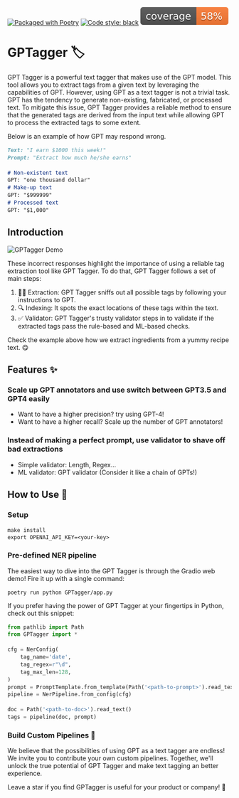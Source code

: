 [![Packaged with Poetry](https://img.shields.io/badge/packaging-poetry-cyan.svg)](https://python-poetry.org/)
[![Code style: black](https://img.shields.io/badge/code%20style-black-000000.svg)](https://github.com/psf/black)
![Coverage](res/coverage.svg)

# GPTagger :label:

GPT Tagger is a powerful text tagger that makes use of the GPT model. This tool allows you to extract tags from a given text by leveraging the capabilities of GPT. However, using GPT as a text tagger is not a trivial task. GPT has the tendency to generate non-existing, fabricated, or processed text. To mitigate this issue, GPT Tagger provides a reliable method to ensure that the generated tags are derived from the input text while allowing GPT to process the extracted tags to some extent.

Below is an example of how GPT may respond wrong. 

```md
Text: "I earn $1000 this week!"
Prompt: "Extract how much he/she earns"

# Non-existent text
GPT: "one thousand dollar"
# Make-up text
GPT: "$999999"
# Processed text
GPT: "$1,000"
```

## Introduction

![GPTagger Demo](res/GPTagger%20demo.gif)

These incorrect responses highlight the importance of using a reliable tag extraction tool like GPT Tagger. To do that, GPT Tagger follows a set of main steps:
1. 🕵️‍♀️ Extraction: GPT Tagger sniffs out all possible tags by following your instructions to GPT.
2. 🔍 Indexing: It spots the exact locations of these tags within the text.
3. ✅ Validator: GPT Tagger's trusty validator steps in to validate if the extracted tags pass the rule-based and ML-based checks.

Check the example above how we extract ingredients from a yummy recipe text. 😋

## Features ✨

### Scale up GPT annotators and use switch between GPT3.5 and GPT4 easily
- Want to have a higher precision? try using GPT-4!
- Want to have a higher recall? Scale up the number of GPT annotators!

### Instead of making a perfect prompt, use validator to shave off bad extractions
- Simple validator: Length, Regex...
- ML validator: GPT validator (Consider it like a chain of GPTs!)

## How to Use 🚀

### Setup

```shell
make install
export OPENAI_API_KEY=<your-key>
```

### Pre-defined NER pipeline

The easiest way to dive into the GPT Tagger is through the Gradio web demo! Fire it up with a single command:
```shell
poetry run python GPTagger/app.py
```

If you prefer having the power of GPT Tagger at your fingertips in Python, check out this snippet:

```python
from pathlib import Path
from GPTagger import *

cfg = NerConfig(
    tag_name='date',
    tag_regex=r"\d",
    tag_max_len=128,
)
prompt = PromptTemplate.from_template(Path('<path-to-prompt>').read_text())
pipeline = NerPipeline.from_config(cfg)

doc = Path('<path-to-doc>').read_text()
tags = pipeline(doc, prompt)
```

### Build Custom Pipelines 🎉

We believe that the possibilities of using GPT as a text tagger are endless! We invite you to contribute your own custom pipelines. Together, we'll unlock the true potential of GPT Tagger and make text tagging an better experience.

Leave a star if you find GPTagger is useful for your product or company! 🌟